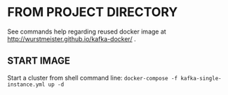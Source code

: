 # FROM PROJECT DIRECTORY
See commands help regarding reused docker image at http://wurstmeister.github.io/kafka-docker/ .

## START IMAGE
Start a cluster from shell command line:
`docker-compose -f kafka-single-instance.yml up -d`

